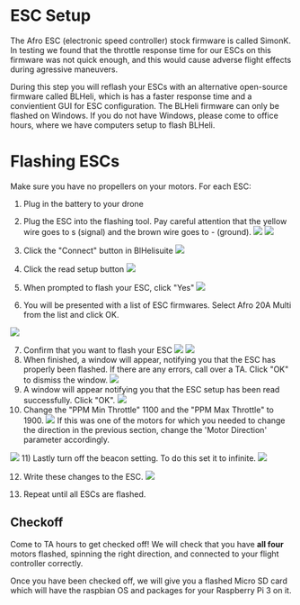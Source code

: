 # ESC Setup
The Afro ESC (electronic speed controller) stock firmware is called SimonK. In testing we found that the throttle response time for our ESCs on this firmware was not quick enough, and this would cause adverse flight effects during agressive maneuvers.

During this step you will reflash your ESCs with an alternative open-source firmware called BLHeli, which is has a faster response time and a convientient GUI for ESC configuration. The BLHeli firmware can only be flashed on Windows. If you do not have Windows, please come to office hours, where we have computers setup to flash BLHeli.

# Flashing ESCs 
Make sure you have no propellers on your motors. For each ESC:

1) Plug in the battery to your drone

2) Plug the ESC into the flashing tool. Pay careful attention that the yellow wire goes to s (signal) and the brown wire goes to - (ground).
![](https://github.com/h2r/pidrone-site/raw/master/website/projects/build/pics/fc_esc_setup/plug_in_1.JPG)
![](https://github.com/h2r/pidrone-site/raw/master/website/projects/build/pics/fc_esc_setup/plug_in_2.JPG)

3) Click the "Connect" button in BlHelisuite
![](https://github.com/h2r/pidrone-site/raw/master/website/projects/build/pics/fc_esc_setup/open_blheli.png)

4) Click the read setup button
![](https://github.com/h2r/pidrone-site/raw/master/website/projects/build/pics/fc_esc_setup/connected.png)

5) When prompted to flash your ESC, click "Yes"
![](https://github.com/h2r/pidrone-site/raw/master/website/projects/build/pics/fc_esc_setup/read.png)
6) You will be presented with a list of ESC firmwares. Select Afro 20A Multi from the list and click OK.

![](https://github.com/duckietown/docs-opmanual_sky/blob/draft/book/opmanual_sky/10-build/20%20amp%20afr0.JPG?raw=true)

7) Confirm that you want to flash your ESC
![](https://github.com/h2r/pidrone-site/raw/master/website/projects/build/pics/fc_esc_setup/confirmation.png)
![](https://github.com/h2r/pidrone-site/raw/master/website/projects/build/pics/fc_esc_setup/flashing.png)
8) When finished, a window will appear, notifying you that the ESC has properly been flashed. If there are any errors, call over a TA. Click "OK" to dismiss the window.
![](https://github.com/h2r/pidrone-site/raw/master/website/projects/build/pics/fc_esc_setup/flashed.png)
9) A window will appear notifying you that the ESC setup has been read successfully. Click "OK".
![](https://github.com/h2r/pidrone-site/raw/master/website/projects/build/pics/fc_esc_setup/done.png)
10) Change the "PPM Min Throttle" 1100 and the "PPM Max Throttle" to 1900.
![](https://github.com/h2r/pidrone-site/raw/master/website/projects/build/pics/fc_esc_setup/throttle.png)
If this was one of the motors for which you needed to change the direction in the previous section, change the 'Motor Direction' parameter accordingly.

![](https://github.com/h2r/pidrone-site/raw/master/website/projects/build/pics/fc_esc_setup/motor_direction.png)
11) Lastly turn off the beacon setting. To do this set it to infinite.
![](https://github.com/duckietown/docs-opmanual_sky/blob/draft/book/opmanual_sky/10-build/beacon.png?raw=true)

12) Write these changes to the ESC.
![](https://github.com/h2r/pidrone-site/raw/master/website/projects/build/pics/fc_esc_setup/write_setup.png)

13) Repeat until all ESCs are flashed.

## Checkoff
Come to TA hours to get checked off! We will check that you have **all four** motors flashed, spinning the right direction, and connected to your flight controller correctly.

Once you have been checked off, we will give you a flashed Micro SD card which will have the raspbian OS and packages for your Raspberry Pi 3 on it.

